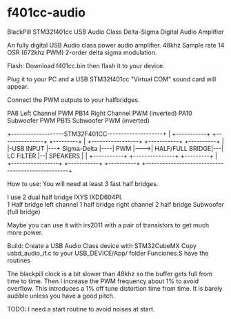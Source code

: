 # f401cc-audio
BlackPill STM32f401cc USB Audio Class Delta-Sigma Digital Audio Amplifier

An fully digital USB Audio class power audio amplifier.
48khz Sample rate 14 OSR (672khz PWM)
2-order delta sigma modulation.

Flash:
Download f401cc.bin then flash it to your device.

Plug it to your PC and a USB STM32f401cc "Virtual COM" sound card  will appear.

Connect the PWM outputs to your halfbridges.



PA8 Left Channel PWM 
PB14 Right Channel PWM (inverted)
PA10 Subwoofer PWM
PB15 Subwoofer PWM (inverted)

+-------------------STM32F401CC--------------------+
| +-----------+   +---------------+    +---------+ |  +-----------------+   +-----------+  +----------+
| |-USB INPUT |---+  Sigma-Delta  |----|   PWM   |--->| HALF/FULL BRIDGE|---| LC FILTER |--| SPEAKERS |
| +-----------+   +---------------+    +---------+ |  +-----------------+   +-----------+  +----------+
+--------------------------------------------------+




How to use:
You will need at least 3 fast half bridges.

I use 2 dual half bridge IXYS IXDD604PI.  
1 Half bridge left channel
1 half bridge right channel
2 half bridge Subwoofer  (full bridge)

Maybe you can use it with irs2011 with a pair of transistors to get much more power.



Build:
Create a USB Audio Class device with STM32CubeMX
Copy usbd_audio_if.c to your USB_DEVICE/App/ folder
Funciones.S have the routines


The blackpill clock is a bit slower than 48khz so the buffer gets full from time to time.
Then I increase the PWM frequency about 1% to avoid overflow.
This introduces a 1% off tune distortion time from time.
It is barely audible unless you have a good pitch.

TODO:
I need a start routine to avoid noises at start.

